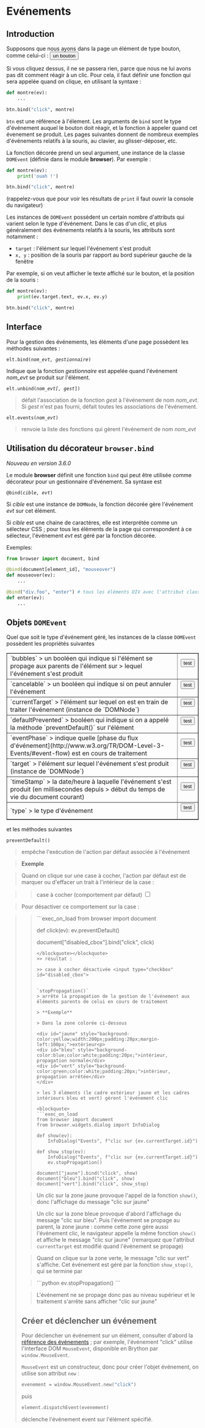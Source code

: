 Evénements
==========

<script type="text/python">
from browser import doc, alert
</script>

Introduction
------------

Supposons que nous ayons dans la page un élément de type bouton, comme
celui-ci : <button>un bouton</button>

Si vous cliquez dessus, il ne se passera rien, parce que nous ne lui avons pas
dit comment réagir à un clic. Pour cela, il faut définir une fonction qui
sera appelée quand on clique, en utilisant la syntaxe :

```python
def montre(ev):
    ...

btn.bind("click", montre)
```

`btn` est une référence à l'élement. Les arguments de `bind` sont le type
d'événement auquel le bouton doit réagir, et la fonction à appeler quand cet
évenement se produit. Les pages suivantes donnent de nombreux exemples
d'événements relatifs à la souris, au clavier, au glisser-déposer, etc.

La fonction décorée prend un seul argument, une instance de la classe
`DOMEvent` (définie dans le module **browser**). Par exemple :

```python
def montre(ev):
    print('ouah !')

btn.bind("click", montre)
```

(rappelez-vous que pour voir les résultats de `print` il faut ouvrir la
console du navigateur)

Les instances de `DOMEvent` possèdent un certain nombre d'attributs qui varient
selon le type d'événement. Dans le cas d'un clic, et plus généralement des
événements relatifs à la souris, les attributs sont notamment :

- `target` : l'élément sur lequel l'événement s'est produit
- `x, y` : position de la souris par rapport au bord supérieur gauche de la
fenêtre

Par exemple, si on veut afficher le texte affiché sur le bouton, et la
position de la souris :

```python
def montre(ev):
    print(ev.target.text, ev.x, ev.y)

btn.bind("click", montre)
```

Interface
---------
Pour la gestion des événements, les éléments d'une page possèdent les
méthodes suivantes :

<code>elt.bind(_nom_evt, gestionnaire_)</code>

Indique que la fonction _gestionnaire_ est appelée quand l'événement
_nom_evt_ se produit sur l'élément.

<code>elt.unbind(_nom\_evt[, gest_])</code>

> défait l'association de la fonction _gest_ à l'événement de nom _nom\_evt_.
> Si _gest_ n'est pas fourni, défait toutes les associations de l'événement.

<code>elt.events(_nom\_evt_)</code>

> renvoie la liste des fonctions qui gèrent l'événement de nom _nom\_evt_

Utilisation du décorateur `browser.bind`
----------------------------------------
_Nouveau en version 3.6.0_

Le module **browser** définit une fonction `bind` qui peut être utilisée comme
décorateur pour un gestionnaire d'événement. Sa syntaxe est

<code>@bind(_cible, evt_)</code>

Si _cible_ est une instance de `DOMNode`, la fonction décorée gère l'événement
_evt_ sur cet élément.

Si _cible_ est une chaine de caractères, elle est interprétée comme un
sélecteur CSS ; pour tous les éléments de la page qui correspondent à ce
sélecteur, l'événement _evt_ est géré par la fonction décorée.

Exemples:

```python
from browser import document, bind

@bind(document[element_id], "mouseover")
def mouseover(ev):
    ...

@bind("div.foo", "enter") # tous les éléments DIV avec l'attribut class="foo"
def enter(ev):
    ...
```

Objets `DOMEvent`
-----------------
Quel que soit le type d'événement géré, les instances de la classe `DOMEvent`
possèdent les propriétés suivantes

<table border=1 cellpadding=5>

<tr>
<td>
`bubbles`
> un booléen qui indique si l'élément se propage aux parents de l'élément sur
> lequel l'événement s'est produit
</td>
<td>
<button id="_bubbles">test</button>
<script type="text/python">
from browser import document
from browser.widgets.dialog import InfoDialog

document['_bubbles'].bind('click',
    lambda ev:InfoDialog("Events", f'bubbles : {ev.bubbles}'))
</script>
</td>
</tr>

<tr>
<td>
`cancelable`
> un booléen qui indique si on peut annuler l'événement
</td>
<td>
<button id="_cancelable">test</button>
<script type="text/python">
from browser import document
from browser.widgets.dialog import InfoDialog

document['_cancelable'].bind('click',
    lambda ev:InfoDialog("Events", f'cancelable : {ev.cancelable}'))
</script>
</td>
</tr>

<tr>
<td>
`currentTarget`
> l'élément sur lequel on est en train de traiter l'événement (instance de `DOMNode`)
</td>
<td>
<button id="_currentTarget">test</button>
<script type="text/python">
from browser import document
from browser.widgets.dialog import InfoDialog

document['_currentTarget'].bind('click',
    lambda ev:InfoDialog("Events",
                         f'currentTarget : {str(ev.currentTarget).replace("<", "&lt;")}'))
</script>
</td>
</tr>

<tr>
<td>
`defaultPrevented`
> booléen qui indique si on a appelé la méthode `preventDefault()` sur l'élément
</td>
<td>
<button id="_defaultPrevented">test</button>
<script type="text/python">
from browser import document
from browser.widgets.dialog import InfoDialog

document['_defaultPrevented'].bind('click',
    lambda ev:InfoDialog("Events", f'defaultPrevented : {ev.defaultPrevented}'))
</script>
</td>
</tr>

<tr>
<td>
`eventPhase`
> indique quelle [phase du flux d'événement](http://www.w3.org/TR/DOM-Level-3-Events/#event-flow) est en cours de traitement
</td>
<td>
<button id="_eventPhase">test</button>
<script type="text/python">
from browser import document
from browser.widgets.dialog import InfoDialog

document['_eventPhase'].bind('click',
    lambda ev:InfoDialog("Events", f'eventPhase : {ev.eventPhase}'))
</script>
</td>
</tr>

<tr>
<td>
`target`
> l'élément sur lequel l'événement s'est produit (instance de `DOMNode`)
</td>
<td>
<button id="_target">test</button>
<script type="text/python">
from browser import document
from browser.widgets.dialog import InfoDialog

document['_target'].bind('click',
    lambda ev:InfoDialog("Events", f'target : {str(ev.target).replace("<", "&lt;")}'))
</script>
</td>
</tr>

<tr><td>`timeStamp`
> la date/heure à laquelle l'événement s'est produit (en millisecondes depuis
> début du temps de vie du document courant)
</td>
<td>
<button id="_timeStamp">test</button>
<script type="text/python">
from browser import document
from browser.widgets.dialog import InfoDialog

document['_timeStamp'].bind('click',
    lambda ev:InfoDialog("Events", f'timeStamp : {ev.timeStamp}'))
</script>
</td>
</tr>

<tr><td>`type`
> le type d'événement
</td>
<td>
<button id="_type">test</button>
<script type="text/python">
from browser import document
from browser.widgets.dialog import InfoDialog

document['_type'].bind('click',
    lambda ev: InfoDialog("Events", f'type : {ev.type}'))
</script>
</td>
</tr>

</table>

et les méthodes suivantes

`preventDefault()`
> empêche l'exécution de l'action par défaut associée à l'événement

> **Exemple**

> Quand on clique sur une case à cocher, l'action par défaut est de marquer ou d'effacer un trait à l'intérieur de la case :

>> case à cocher (comportement par défaut) <input type="checkbox">

> Pour désactiver ce comportement sur la case :

<blockquote><blockquote>
```exec_on_load
from browser import document

def click(ev):
    ev.preventDefault()

document["disabled_cbox"].bind("click", click)
```
</blockquote></blockquote>
>> résultat :

>> case à cocher désactivée <input type="checkbox" id="disabled_cbox">


`stopPropagation()`
> arrête la propagation de la gestion de l'événement aux éléments parents de celui en cours de traitement

> **Exemple**

> Dans la zone colorée ci-dessous

<div id="jaune" style="background-color:yellow;width:200px;padding:20px;margin-left:100px;">extérieur<p>
<div id="bleu" style="background-color:blue;color:white;padding:20px;">intérieur, propagation normale</div>
<div id="vert" style="background-color:green;color:white;padding:20px;">intérieur, propagation arrêtée</div>
</div>

> les 3 éléments (le cadre extérieur jaune et les cadres intérieurs bleu et vert) gèrent l'événement clic

<blockquote>
```exec_on_load
from browser import document
from browser.widgets.dialog import InfoDialog

def show(ev):
    InfoDialog("Events", f"clic sur {ev.currentTarget.id}")

def show_stop(ev):
    InfoDialog("Events", f"clic sur {ev.currentTarget.id}")
    ev.stopPropagation()

document["jaune"].bind("click", show)
document["bleu"].bind("click", show)
document["vert"].bind("click", show_stop)
```
</blockquote>

<div id="zzz"></div>

> Un clic sur la zone jaune provoque l'appel de la fonction `show()`, donc l'affichage du message "clic sur jaune"

> Un clic sur la zone bleue provoque d'abord l'affichage du message "clic sur bleu". Puis l'événement se propage au parent, la zone jaune : comme cette zone gère aussi l'événement clic, le navigateur appelle la même fonction `show()` et affiche le message "clic sur jaune" (remarquez que l'attribut `currentTarget` est modifié quand l'événement se propage)

> Quand on clique sur la zone verte, le message "clic sur vert" s'affiche. Cet événement est géré par la fonction `show_stop()`, qui se termine par

<blockquote>
```python
ev.stopPropagation()
```
</blockquote>

> L'événement ne se propage donc pas au niveau supérieur et le traitement s'arrête sans afficher "clic sur jaune"

Créer et déclencher un événement
--------------------------------

Pour déclencher un événement sur un élément, consulter d'abord la
[référence des événements](https://developer.mozilla.org/en-US/docs/Web/Events) ; par
exemple, l'événement "click" utilise l'interface DOM `MouseEvent`, disponible
en Brython par `window.MouseEvent`.

`MouseEvent` est un constructeur, donc pour créer l'objet événement, on
utilise son attribut `new` :

```python
evenement = window.MouseEvent.new("click")
```

puis

```python
element.dispatchEvent(evenement)
```

déclenche l'événement event sur l'élément spécifié.

